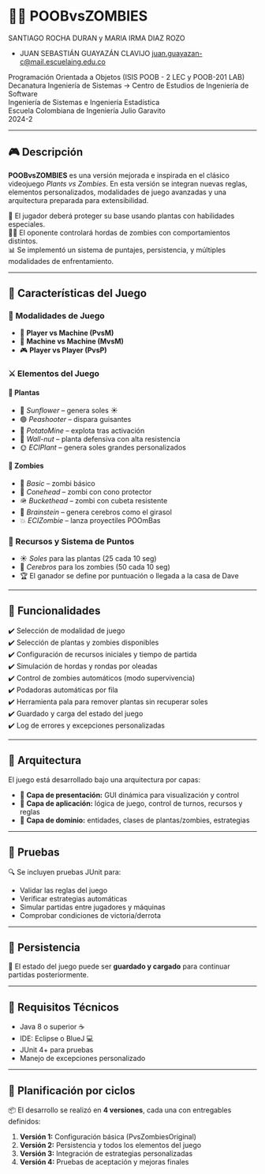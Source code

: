 # 🧠🌻 POOBvsZOMBIES

SANTIAGO ROCHA DURAN y MARIA IRMA DIAZ ROZO
- JUAN SEBASTIÁN GUAYAZÁN CLAVIJO <juan.guayazan-c@mail.escuelaing.edu.co>

Programación Orientada a Objetos (ISIS POOB - 2 LEC y POOB-201 LAB)   
Decanatura Ingeniería de Sistemas → Centro de Estudios de Ingeniería de Software    
Ingeniería de Sistemas e Ingeniería Estadística    
Escuela Colombiana de Ingeniería Julio Garavito    
2024-2

---

## 🎮 Descripción

**POOBvsZOMBIES** es una versión mejorada e inspirada en el clásico videojuego *Plants vs Zombies*. En esta versión se integran nuevas reglas, elementos personalizados, modalidades de juego avanzadas y una arquitectura preparada para extensibilidad.

🌿 El jugador deberá proteger su base usando plantas con habilidades especiales.  
🧟‍♂️ El oponente controlará hordas de zombies con comportamientos distintos.  
📊 Se implementó un sistema de puntajes, persistencia, y múltiples modalidades de enfrentamiento.

---

## 🧩 Características del Juego

### 🌟 Modalidades de Juego
- 👤 **Player vs Machine (PvsM)**  
- 🤖 **Machine vs Machine (MvsM)**  
- 🎮 **Player vs Player (PvsP)**  

### ⚔️ Elementos del Juego

#### 🌱 Plantas
- 🌻 *Sunflower* – genera soles ☀️
- 🟢 *Peashooter* – dispara guisantes
- 🥔 *PotatoMine* – explota tras activación
- 🧱 *Wall-nut* – planta defensiva con alta resistencia
- 🌞 *ECIPlant* – genera soles grandes personalizados

#### 🧟 Zombies
- 🧠 *Basic* – zombi básico
- 🔺 *Conehead* – zombi con cono protector
- 🪖 *Buckethead* – zombi con cubeta resistente
- 🧠 *Brainstein* – genera cerebros como el girasol
- 💥 *ECIZombie* – lanza proyectiles POOmBas

### 🧠 Recursos y Sistema de Puntos
- ☀️ *Soles* para las plantas (25 cada 10 seg)
- 🧠 *Cerebros* para los zombies (50 cada 10 seg)
- 🏆 El ganador se define por puntuación o llegada a la casa de Dave

---

## 🔧 Funcionalidades

✔️ Selección de modalidad de juego  
✔️ Selección de plantas y zombies disponibles  
✔️ Configuración de recursos iniciales y tiempo de partida  
✔️ Simulación de hordas y rondas por oleadas  
✔️ Control de zombies automáticos (modo supervivencia)  
✔️ Podadoras automáticas por fila  
✔️ Herramienta pala para remover plantas sin recuperar soles  
✔️ Guardado y carga del estado del juego  
✔️ Log de errores y excepciones personalizadas

---

## 🧠 Arquitectura

El juego está desarrollado bajo una arquitectura por capas:

- 🎨 **Capa de presentación:** GUI dinámica para visualización y control
- 🧠 **Capa de aplicación:** lógica de juego, control de turnos, recursos y reglas
- 🧩 **Capa de dominio:** entidades, clases de plantas/zombies, estrategias


---

## 🧪 Pruebas

🔍 Se incluyen pruebas JUnit para:

- Validar las reglas del juego  
- Verificar estrategias automáticas  
- Simular partidas entre jugadores y máquinas  
- Comprobar condiciones de victoria/derrota

---

## 💾 Persistencia

💽 El estado del juego puede ser **guardado y cargado** para continuar partidas posteriormente.

---

## 📝 Requisitos Técnicos

- Java 8 o superior ☕  
- IDE: Eclipse o BlueJ 💻  
- JUnit 4+ para pruebas  
- Manejo de excepciones personalizado

---

## 📅 Planificación por ciclos

📦 El desarrollo se realizó en **4 versiones**, cada una con entregables definidos:

1. **Versión 1:** Configuración básica (PvsZombiesOriginal)  
2. **Versión 2:** Persistencia y todos los elementos del juego  
3. **Versión 3:** Integración de estrategias personalizadas  
4. **Versión 4:** Pruebas de aceptación y mejoras finales
